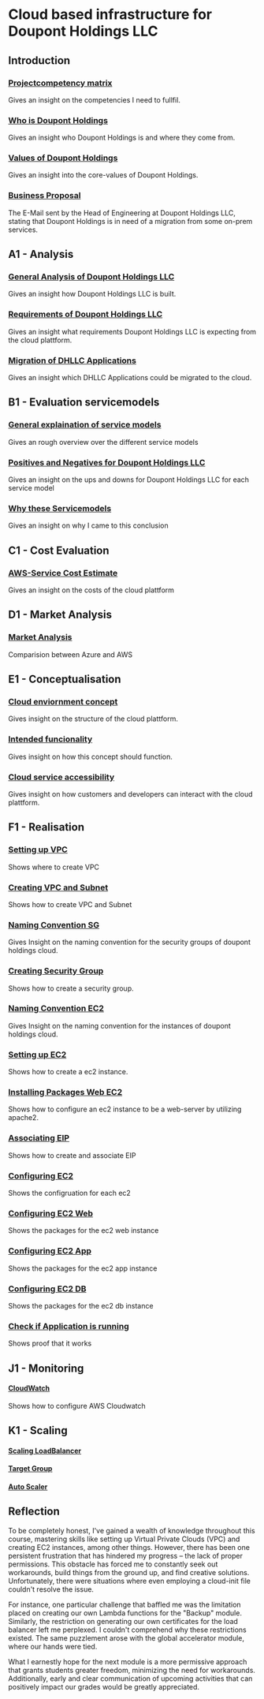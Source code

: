 # Cloud based infrastructure for Doupont Holdings LLC



## Introduction

### [Projectcompetency matrix](projectdocumentation/!0-introduction/competencies.md)
Gives an insight on the competencies I need to fullfil.

### [Who is Doupont Holdings](projectdocumentation/!0-introduction/history-doupont-holdings.md#who-is-doupont-holdings-llc)
Gives an insight who Doupont Holdings is and where they come from.

### [Values of Doupont Holdings](projectdocumentation/!0-introduction/history-doupont-holdings.md#what-are-the-values-of-doupont-holdings)
Gives an insight into the core-values of Doupont Holdings.

### [Business Proposal](projectdocumentation/!0-introduction/proposal-doupont-holdings.md)
The E-Mail sent by the Head of Engineering at Doupont Holdings LLC, stating that Doupont Holdings is in need of a migration from some on-prem services.



## A1 - Analysis

### [General Analysis of Doupont Holdings LLC](projectdocumentation/A1-analysis/analysis-doupont-holdings.md#general-analysis-of-the-firm)
Gives an insight how Doupont Holdings LLC is built.

### [Requirements of Doupont Holdings LLC](projectdocumentation/A1-analysis/analysis-doupont-holdings.md#requirements-for-their-cloud-platform)
Gives an insight what requirements Doupont Holdings LLC is expecting from the cloud plattform.

### [Migration of DHLLC Applications](projectdocumentation/A1-analysis/analysis-doupont-holdings.md#applications-to-migrate-to-the-cloud)
Gives an insight which DHLLC Applications could be migrated to the cloud.



## B1 - Evaluation servicemodels

### [General explaination of service models](projectdocumentation/B1-servicemodel/evaluation-of-servicemodel.md#servicemodels)
Gives an rough overview over the different service models

### [Positives and Negatives for Doupont Holdings LLC](projectdocumentation/B1-servicemodel/evaluation-of-servicemodel.md#servicemodels-benefits-and-drawbacks-for-doupont-holdings-llc)
Gives an insight on the ups and downs for Doupont Holdings LLC for each service model

### [Why these Servicemodels](projectdocumentation/B1-servicemodel/evaluation-of-servicemodel.md#reasons-why-paas)
Gives an insight on why I came to this conclusion



## C1 - Cost Evaluation

### [AWS-Service Cost Estimate](projectdocumentation/C1-cost-analysis/aws-estimate.pdf)
Gives an insight on the costs of the cloud plattform



## D1 - Market Analysis

### [Market Analysis](projectdocumentation/D1-market-analysis/reasoning.md)
Comparision between Azure and AWS



## E1 - Conceptualisation

### [Cloud enviornment concept](projectdocumentation/E1-conceptualisation/cloud-env-concept.md#cloud)
Gives insight on the structure of the cloud plattform.

### [Intended funcionality](projectdocumentation/E1-conceptualisation/cloud-env-concept.md#functionality)
Gives insight on how this concept should function.

### [Cloud service accessibility](projectdocumentation/E1-conceptualisation/cloud-env-concept.md#accessibility)
Gives insight on how customers and developers can interact with the cloud plattform.



## F1 - Realisation

### [Setting up VPC](projectdocumentation/F1-realisation/infrastructure-setup.md#setting-up-vpc)
Shows where to create VPC

### [Creating VPC and Subnet](projectdocumentation/F1-realisation/infrastructure-setup.md#creating-vpc-and-subnet)
Shows how to create VPC and Subnet

### [Naming Convention SG](projectdocumentation/F1-realisation/naming-convention.md#naming-convention-of-aws-sg)
Gives Insight on the naming convention for the security groups of doupont holdings cloud.

### [Creating Security Group](projectdocumentation/F1-realisation/security-group-setup.md#creating-a-security-group)
Shows how to create a security group.

### [Naming Convention EC2](projectdocumentation/F1-realisation/naming-convention.md#naming-convention-of-aws-ressources-instances-etc)
Gives Insight on the naming convention for the instances of doupont holdings cloud.

### [Setting up EC2]()
Shows how to create a ec2 instance.

### [Installing Packages Web EC2](projectdocumentation/F1-realisation/installation-packages-ec2-web.md)
Shows how to configure an ec2 instance to be a web-server by utilizing apache2.

### [Associating EIP](projectdocumentation/F1-realisation/eip-setup.md)
Shows how to create and associate EIP


### [Configuring EC2](projectdocumentation/F1-realisation/infrastructure-setup.md)
Shows the configruation for each ec2

### [Configuring EC2 Web](projectdocumentation/F1-realisation/installation-packages-ec2-web.md)
Shows the packages for the ec2 web instance

### [Configuring EC2 App](projectdocumentation/F1-realisation/installation-packages-ec2-app.md)
Shows the packages for the ec2 app instance

### [Configuring EC2 DB](projectdocumentation/F1-realisation/installation-packages-ec2-db.md)
Shows the packages for the ec2 db instance

### [Check if Application is running](projectdocumentation/F1-realisation/proof.md)
Shows proof that it works

## J1 - Monitoring

#### [CloudWatch](projectdocumentation/J1-monitoring/cloudwatch.md)
Shows how to configure AWS Cloudwatch

## K1 - Scaling

#### [Scaling LoadBalancer](projectdocumentation/K1-scaling/loadbalancer.md)

#### [Target Group](projectdocumentation/K1-scaling/targetgroup.md)

#### [Auto Scaler](projectdocumentation/K1-scaling/autoscaler.md)

## Reflection

To be completely honest, I've gained a wealth of knowledge throughout this course, mastering skills like setting up Virtual Private Clouds (VPC) and creating EC2 instances, among other things. However, there has been one persistent frustration that has hindered my progress – the lack of proper permissions. This obstacle has forced me to constantly seek out workarounds, build things from the ground up, and find creative solutions. Unfortunately, there were situations where even employing a cloud-init file couldn't resolve the issue.

For instance, one particular challenge that baffled me was the limitation placed on creating our own Lambda functions for the "Backup" module. Similarly, the restriction on generating our own certificates for the load balancer left me perplexed. I couldn't comprehend why these restrictions existed. The same puzzlement arose with the global accelerator module, where our hands were tied.

What I earnestly hope for the next module is a more permissive approach that grants students greater freedom, minimizing the need for workarounds. Additionally, early and clear communication of upcoming activities that can positively impact our grades would be greatly appreciated.